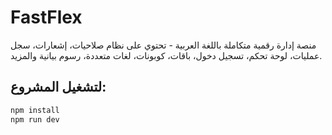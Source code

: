 # FastFlex

منصة إدارة رقمية متكاملة باللغة العربية - تحتوي على نظام صلاحيات، إشعارات، سجل عمليات، لوحة تحكم، تسجيل دخول، باقات، كوبونات، لغات متعددة، رسوم بيانية والمزيد.

## لتشغيل المشروع:
```bash
npm install
npm run dev
```